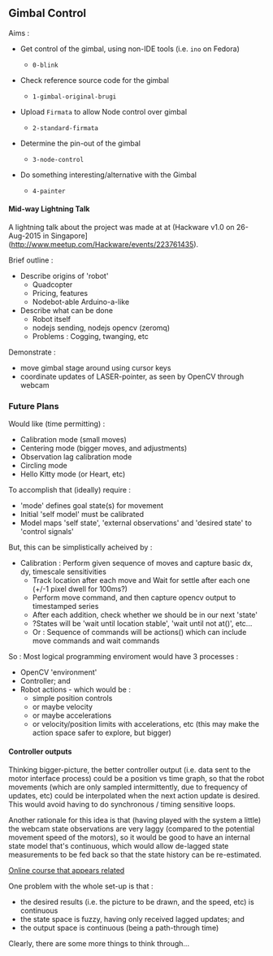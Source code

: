 ## Gimbal Control

Aims :

* Get control of the gimbal, using non-IDE tools (i.e. ```ino``` on Fedora)
  - ```0-blink```

* Check reference source code for the gimbal
  - ```1-gimbal-original-brugi```

* Upload ```Firmata``` to allow Node control over gimbal
  - ```2-standard-firmata```

* Determine the pin-out of the gimbal 
  - ```3-node-control```

* Do something interesting/alternative with the Gimbal
  - ```4-painter```



#### Mid-way Lightning Talk

A lightning talk about the project was made at at (Hackware v1.0 on 26-Aug-2015 in Singapore](http://www.meetup.com/Hackware/events/223761435).

Brief outline : 

*  Describe origins of 'robot'
   +   Quadcopter
   +   Pricing, features
   +   Nodebot-able Arduino-a-like
*  Describe what can be done
   +   Robot itself
   +   nodejs sending, nodejs opencv (zeromq)
   +   Problems : Cogging, twanging, etc


Demonstrate :

*  move gimbal stage around using cursor keys
*  coordinate updates of LASER-pointer, as seen by OpenCV through webcam

### Future Plans

Would like (time permitting) :

*  Calibration mode (small moves)
*  Centering mode (bigger moves, and adjustments)
*  Observation lag calibration mode
*  Circling mode
*  Hello Kitty mode (or Heart, etc)


To accomplish that (ideally) require :

*  'mode' defines goal state(s) for movement
*  Initial 'self model' must be calibrated
*  Model maps 'self state', 'external observations' and 'desired state' to 'control signals'

But, this can be simplistically acheived by :

*  Calibration : Perform given sequence of moves and capture basic dx, dy, timescale sensitivities
   +   Track location after each move and Wait for settle after each one (+/-1 pixel dwell for 100ms?)
   +   Perform move command, and then capture opencv output to timestamped series
   +   After each addition, check whether we should be in our next 'state'
   +   ?States will be 'wait until location stable', 'wait until not at()', etc...
   +   Or : Sequence of commands will be actions() which can include move commands and wait commands

So : Most logical programming enviroment would have 3 processes : 

*  OpenCV 'environment'
*  Controller; and 
*  Robot actions - which would be :
   +  simple position controls 
   +  or maybe velocity 
   +  or maybe accelerations
   +  or velocity/position limits with accelerations, etc (this may make the action space safer to explore, but bigger)

#### Controller outputs

Thinking bigger-picture, the better controller output (i.e. data sent to the motor interface process) could be a position vs time graph, so that the robot movements (which are only sampled intermittently, due to frequency of updates, etc) could be interpolated when the next action update is desired.  This would avoid having to do synchronous / timing sensitive loops.  

Another rationale for this idea is that (having played with the system a little) the webcam state observations are very laggy (compared to the potential movement speed of the motors), so it would be good to have an internal state model that's continuous, which would allow de-lagged state measurements to be fed back so that the state history can be re-estimated.

[Online course that appears related](http://www.computervisiontalks.com/tag/rl-course/)

One problem with the whole set-up is that :

*  the desired results (i.e. the picture to be drawn, and the speed, etc) is continuous
*  the state space is fuzzy, having only received lagged updates; and 
*  the output space is continuous (being a path-through time)

Clearly, there are some more things to think through...
